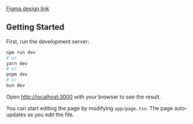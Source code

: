 [Figma design link](https://www.figma.com/design/Q0oRfMTpC1HwnNYS4qdyhZ/Webapps-(Community)?node-id=51-2628&t=zQ6FuemyMvenw6kd-0)

## Getting Started

First, run the development server:

```bash
npm run dev
# or
yarn dev
# or
pnpm dev
# or
bun dev
```

Open [http://localhost:3000](http://localhost:3000) with your browser to see the result.

You can start editing the page by modifying `app/page.tsx`. The page auto-updates as you edit the file.
